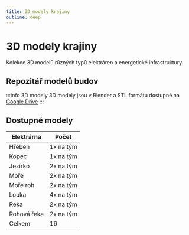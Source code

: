 ```yaml
---
title: 3D modely krajiny
outline: deep
---
```


# 3D modely krajiny

Kolekce 3D modelů různých typů elektráren a energetické infrastruktury.

## Repozitář modelů budov

:::info 3D modely
3D modely jsou v Blender a STL formátu dostupné na [Google Drive](https://drive.google.com/drive/folders/)
:::

<ImageGallery folder="kachle" />

## Dostupné modely


| Elektrárna               | Počet                              |
|-------------------------|-----------------------------------|
| Hřeben                  | 1x na tým                          |
| Kopec                   | 1x na tým                          |
| Jezírko                 | 2x na tým                          |
| Moře                    | 2x na tým                          |
| Moře roh                | 2x na tým                          |
| Louka                   | 4x na tým                          |
| Řeka                    | 2x na tým                          |
| Rohová řeka             | 2x na tým                          |
| Celkem                  | 16                                 |